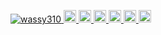 <p align="left"> 
  <a href="https://github.com/wassy310/wassy310/">
    <img src="https://komarev.com/ghpvc/?username=wassy310" alt="wassy310" />
  </a>
  <a href="http://twitter.com/flan_hshs">
    <img height="20" src="https://img.shields.io/twitter/follow/flan_hshs?label=Twitter&logo=twitter&style=flat" />
  </a>
  <a href="https://github.com/wassy310">
    <img height="20" src="https://img.shields.io/github/followers/wassy310?label=follow&logo=github&style=flat" />
  </a>
  <a href="https://www.reddit.com/user/wassy310">
    <img height="20" src="https://img.shields.io/reddit/user-karma/combined/wassy310?label=Reddit&logo=reddit&style=flat" />
  </a>
  <a href="https://stackoverflow.com/users/5720201/wassy310">
    <img height="20" src="https://img.shields.io/stackexchange/stackoverflow/r/5720201?label=StackOverflow&logo=stack-overflow&style=flat" />
  </a>
  <a href="http://qiita.com/wassy310">
    <img height="20" src="https://qiita-badge.apiapi.app/s/wassy310/posts.svg" />
  </a>
  <//qiita.com/yutkat">
    <img height="20" src="https://qiita-badge.apiapi.app/s/yutkat/contributions.svg" />
  </a>
</p>
